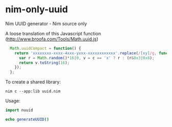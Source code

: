 # nim-only-uuid
Nim UUID generator - Nim source only

A loose translation of this Javascript function (http://www.broofa.com/Tools/Math.uuid.js)

```Javascript
  Math.uuidCompact = function() {
    return 'xxxxxxxx-xxxx-4xxx-yxxx-xxxxxxxxxxxx'.replace(/[xy]/g, function(c) {
      var r = Math.random()*16|0, v = c == 'x' ? r : (r&0x3|0x8);
      return v.toString(16);
    });
  };
```

To create a shared library:
```
nim c --app:lib uuid.nim
```

Usage:
```Nim
import nuuid

echo generateUUID()
```


